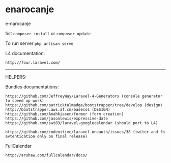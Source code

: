 enarocanje
==========

e-narocanje


fist ```composer install``` or ```composer update```

To run server 
```php artisan serve```

L4 documentation:
```
http://four.laravel.com/
```


-----------------------------------------------------------------
HELPERS:

Bundles documentations:
```
https://github.com/JeffreyWay/Laravel-4-Generators (console generator to speed up work)
https://github.com/patricktalmadge/bootstrapper/tree/develop (design)
http://bootstrapper.aws.af.cm/basecss (DESIGN)
https://github.com/Anahkiasen/former (form creation)
https://github.com/jasonlewis/expressive-date
https://github.com/swt83/laravel-googlecalendar (should port to L4)

https://github.com/codenitive/laravel-oneauth/issues/38 (twiter and fb avtentication only on final release)
```

FullCalendar
```
http://arshaw.com/fullcalendar/docs/
```
